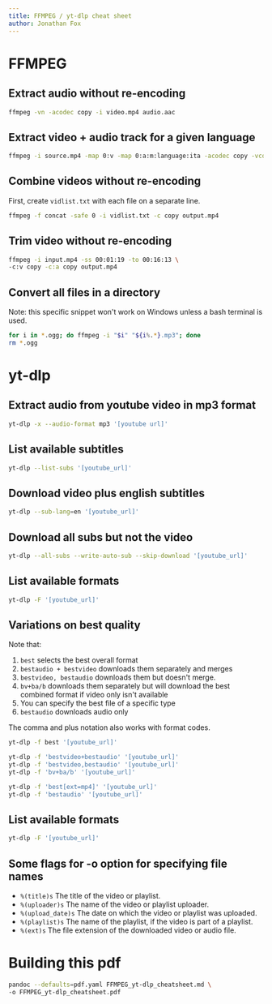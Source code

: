 ```yaml
---
title: FFMPEG / yt-dlp cheat sheet
author: Jonathan Fox
---
```


# FFMPEG

## Extract audio without re-encoding

```bash
ffmpeg -vn -acodec copy -i video.mp4 audio.aac
```

## Extract video + audio track for a given language

```bash
ffmpeg -i source.mp4 -map 0:v -map 0:a:m:language:ita -acodec copy -vcodec copy output.mp4
```

## Combine videos without re-encoding

First, create `vidlist.txt` with each file on a separate line.

```bash
ffmpeg -f concat -safe 0 -i vidlist.txt -c copy output.mp4
```

## Trim video without re-encoding

```bash
ffmpeg -i input.mp4 -ss 00:01:19 -to 00:16:13 \
-c:v copy -c:a copy output.mp4
```

## Convert all files in a directory

Note: this specific snippet won't work on Windows unless a bash terminal is used.

```bash
for i in *.ogg; do ffmpeg -i "$i" "${i%.*}.mp3"; done
rm *.ogg
```

# yt-dlp

## Extract audio from youtube video in mp3 format

```bash
yt-dlp -x --audio-format mp3 '[youtube url]'
```

## List available subtitles

```bash
yt-dlp --list-subs '[youtube_url]'

```

## Download video plus english subtitles

```bash
yt-dlp --sub-lang=en '[youtube_url]'
```

## Download all subs but not the video

```bash
yt-dlp --all-subs --write-auto-sub --skip-download '[youtube_url]'
```

## List available formats

```bash
yt-dlp -F '[youtube_url]'

```

## Variations on best quality

Note that:

1. `best` selects the best overall format
2. `bestaudio + bestvideo` downloads them separately and merges
3. `bestvideo, bestaudio` downloads them but doesn't merge.
4. `bv+ba/b` downloads them separately but will download the best combined format if video only isn't available
5. You can specify the best file of a specific type
6. `bestaudio` downloads audio only

The comma and plus notation also works with format codes.

```bash
yt-dlp -f best '[youtube_url]'

yt-dlp -f 'bestvideo+bestaudio' '[youtube_url]'
yt-dlp -f 'bestvideo,bestaudio' '[youtube_url]'
yt-dlp -f 'bv+ba/b' '[youtube_url]'

yt-dlp -f 'best[ext=mp4]' '[youtube_url]'
yt-dlp -f 'bestaudio' '[youtube_url]'

```

## List available formats

```bash
yt-dlp -F '[youtube_url]'

```

## Some flags for -o option for specifying file names

- `%(title)s` The title of the video or playlist.
- `%(uploader)s` The name of the video or playlist uploader.
- `%(upload_date)s` The date on which the video or playlist was uploaded.
- `%(playlist)s` The name of the playlist, if the video is part of a playlist.
- `%(ext)s` The file extension of the downloaded video or audio file.

# Building this pdf

```bash
pandoc --defaults=pdf.yaml FFMPEG_yt-dlp_cheatsheet.md \
-o FFMPEG_yt-dlp_cheatsheet.pdf
```
